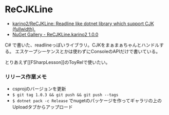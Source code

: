# ReCJKLine

- [karino2/ReCJKLine: Readline like dotnet library which support CJK (fullwidth).](https://github.com/karino2/ReCJKLine)
- [NuGet Gallery - ReCJKLine.karino2 1.0.0](https://www.nuget.org/packages/ReCJKLine.karino2/)

C# で書いた、readlineっぽいライブラリ。CJKをまぁまぁちゃんとハンドルする。
エスケープシーケンスとかは使わずにConsoleのAPIだけで書いている。

とりあえず[[FSharpLesson]]のToyRelで使いたい。

### リリース作業メモ

- csprojのバージョンを更新
- `$ git tag 1.0.3 && git push && git push --tags`
- `$ dotnet pack -c Release` でnugetのパッケージを作ってギャラリの上のUploadタブからアップロード